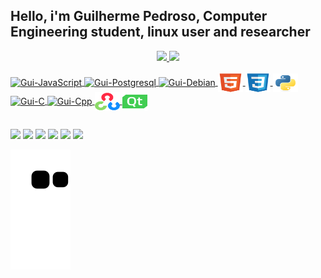 ## Hello, i'm Guilherme Pedroso, Computer Engineering student, linux user and researcher



<div align="center">
  <a href="https://github.com/guiipedroso">
  <img height="180em" src="https://github-readme-stats.vercel.app/api?username=guiipedroso&show_icons=true&theme=chartreuse-dark&include_all_commits=true&count_private=true"/>
  <img height="180em" src="https://github-readme-stats.vercel.app/api/top-langs/?username=guiipedroso&layout=compact&langs_count=7&theme=chartreuse-dark"/>
</div>
 
  <div style="display: inline_block"><br>
  
  <img align="center" alt="Gui-JavaScript" height="30" width="40" src="https://cdn.jsdelivr.net/gh/devicons/devicon/icons/javascript/javascript-original.svg">
  <img align="center" alt="Gui-Postgresql" height="30" width="40" src="https://cdn.jsdelivr.net/gh/devicons/devicon/icons/postgresql/postgresql-original.svg">

  <img align="center" alt="Gui-Debian" height="30" width="40" src="https://cdn.jsdelivr.net/gh/devicons/devicon/icons/debian/debian-original.svg">
 
  <img align="center" alt="Gui-HTML" height="30" width="40" src="https://raw.githubusercontent.com/devicons/devicon/master/icons/html5/html5-original.svg">
  <img align="center" alt="Guii-CSS" height="30" width="40" src="https://raw.githubusercontent.com/devicons/devicon/master/icons/css3/css3-original.svg">
  <img align="center" alt="Gui-Python" height="30" width="40" src="https://raw.githubusercontent.com/devicons/devicon/master/icons/python/python-original.svg">
  <img align="center" alt="Gui-C" height="30" width="40" src="https://cdn.jsdelivr.net/gh/devicons/devicon/icons/c/c-original.svg">
  <img align="center" alt="Gui-Cpp" height="30" width="40" src="https://cdn.jsdelivr.net/gh/devicons/devicon/icons/cplusplus/cplusplus-original.svg">
  <img align="center" alt="Gui-Cpp" height="30" width="40" src="https://github.com/devicons/devicon/blob/v2.15.1/icons/opencv/opencv-original.svg">
  <img align="center" alt="Gui-Cpp" height="30" width="40" src="https://github.com/devicons/devicon/blob/v2.15.1/icons/qt/qt-original.svg">
</div>

</div>

## 

<div> 
  <a href="https://www.youtube.com/channel/UCNnwofpzHbIsZpgqB3r-KCA" target="_blank"><img src="https://img.shields.io/badge/YouTube-FF0000?style=for-the-badge&logo=youtube&logoColor=white" target="_blank"></a>
  <a href="https://instagram.com/guihh_pedroso" target="_blank"><img src="https://img.shields.io/badge/-Instagram-%23E4405F?style=for-the-badge&logo=instagram&logoColor=white" target="_blank"></a>
 	<a href="https://www.twitch.tv/guiiipedroso" target="_blank"><img src="https://img.shields.io/badge/Twitch-9146FF?style=for-the-badge&logo=twitch&logoColor=white" target="_blank"></a>
 <a href="guiipedroso#3787" target="_blank"><img src="https://img.shields.io/badge/Discord-7289DA?style=for-the-badge&logo=discord&logoColor=white" target="_blank"></a> 
  <a href = "mailto:guilhermepedrosogg@gmail.com"><img src="https://img.shields.io/badge/-Gmail-%23333?style=for-the-badge&logo=gmail&logoColor=white" target="_blank"></a>
  <a href="https://www.linkedin.com/in/gui-pedroso/" target="_blank"><img src="https://img.shields.io/badge/-LinkedIn-%230077B5?style=for-the-badge&logo=linkedin&logoColor=white" target="_blank"></a> 
 
  ![Snake animation](https://github.com/guiipedroso/guiipedroso/blob/output/github-contribution-grid-snake.svg)
 
</div>
